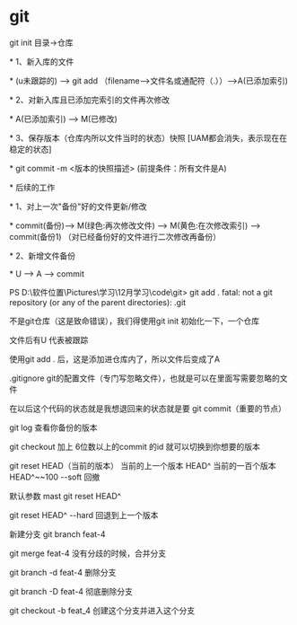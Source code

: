 # git

git init 目录->仓库

 \* 1、新入库的文件

 \* (u未跟踪的) ——> git add <filename>  （filename——>文件名或通配符（.））——>A(已添加索引)

 \* 2、对新入库且已添加完索引的文件再次修改

 \* A(已添加索引) ——> M(已修改)

 \* 3、保存版本（仓库内所以文件当时的状态）快照 [UAM都会消失，表示现在在稳定的状态]

 \* git commit -m <版本的快照描述> (前提条件：所有文件是A)

 \* 后续的工作 

 \* 1、对上一次"备份"好的文件更新/修改

 \* commit(备份)——> M(绿色:再次修改文件) ——> M(黄色:在次修改索引) ——> commit(备份1) （对已经备份好的文件进行二次修改再备份） 

 \* 2、新增文件备份

 \*  U ——> A ——> commit 



PS D:\软件位置\Pictures\学习\12月学习\code\git> git add .
fatal: not a git repository (or any of the parent directories): .git

不是git仓库（这是致命错误），我们得使用git init 初始化一下，一个仓库

文件后有U 代表被跟踪

使用git add . 后，这是添加进仓库内了，所以文件后变成了A  

.gitignore  git的配置文件（专门写忽略文件），也就是可以在里面写需要忽略的文件

在以后这个代码的状态就是我想退回来的状态就是要 git commit（重要的节点）

git log 查看你备份的版本

git checkout 加上 6位数以上的commit 的id 就可以切换到你想要的版本

git reset HEAD（当前的版本） 当前的上一个版本 HEAD^  当前的一百个版本 HEAD^~~100    --soft 回撤

默认参数 mast     git reset HEAD^

git reset HEAD^ --hard   回退到上一个版本

新建分支  git branch feat-4

git merge feat-4  没有分歧的时候，合并分支



git branch -d feat-4   删除分支

git branch -D feat-4 彻底删除分支

git checkout -b feat_4  创建这个分支并进入这个分支 